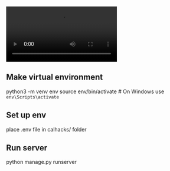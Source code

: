 ![](interview.ai.mp4)


## Make virtual environment
python3 -m venv env
source env/bin/activate  # On Windows use `env\Scripts\activate`

## Set up env
place .env file in calhacks/ folder

## Run server
python manage.py runserver


